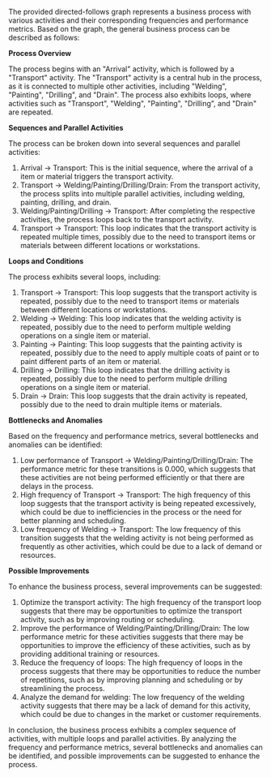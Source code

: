 The provided directed-follows graph represents a business process with various activities and their corresponding frequencies and performance metrics. Based on the graph, the general business process can be described as follows:

**Process Overview**

The process begins with an "Arrival" activity, which is followed by a "Transport" activity. The "Transport" activity is a central hub in the process, as it is connected to multiple other activities, including "Welding", "Painting", "Drilling", and "Drain". The process also exhibits loops, where activities such as "Transport", "Welding", "Painting", "Drilling", and "Drain" are repeated.

**Sequences and Parallel Activities**

The process can be broken down into several sequences and parallel activities:

1. Arrival -> Transport: This is the initial sequence, where the arrival of a item or material triggers the transport activity.
2. Transport -> Welding/Painting/Drilling/Drain: From the transport activity, the process splits into multiple parallel activities, including welding, painting, drilling, and drain.
3. Welding/Painting/Drilling -> Transport: After completing the respective activities, the process loops back to the transport activity.
4. Transport -> Transport: This loop indicates that the transport activity is repeated multiple times, possibly due to the need to transport items or materials between different locations or workstations.

**Loops and Conditions**

The process exhibits several loops, including:

1. Transport -> Transport: This loop suggests that the transport activity is repeated, possibly due to the need to transport items or materials between different locations or workstations.
2. Welding -> Welding: This loop indicates that the welding activity is repeated, possibly due to the need to perform multiple welding operations on a single item or material.
3. Painting -> Painting: This loop suggests that the painting activity is repeated, possibly due to the need to apply multiple coats of paint or to paint different parts of an item or material.
4. Drilling -> Drilling: This loop indicates that the drilling activity is repeated, possibly due to the need to perform multiple drilling operations on a single item or material.
5. Drain -> Drain: This loop suggests that the drain activity is repeated, possibly due to the need to drain multiple items or materials.

**Bottlenecks and Anomalies**

Based on the frequency and performance metrics, several bottlenecks and anomalies can be identified:

1. Low performance of Transport -> Welding/Painting/Drilling/Drain: The performance metric for these transitions is 0.000, which suggests that these activities are not being performed efficiently or that there are delays in the process.
2. High frequency of Transport -> Transport: The high frequency of this loop suggests that the transport activity is being repeated excessively, which could be due to inefficiencies in the process or the need for better planning and scheduling.
3. Low frequency of Welding -> Transport: The low frequency of this transition suggests that the welding activity is not being performed as frequently as other activities, which could be due to a lack of demand or resources.

**Possible Improvements**

To enhance the business process, several improvements can be suggested:

1. Optimize the transport activity: The high frequency of the transport loop suggests that there may be opportunities to optimize the transport activity, such as by improving routing or scheduling.
2. Improve the performance of Welding/Painting/Drilling/Drain: The low performance metric for these activities suggests that there may be opportunities to improve the efficiency of these activities, such as by providing additional training or resources.
3. Reduce the frequency of loops: The high frequency of loops in the process suggests that there may be opportunities to reduce the number of repetitions, such as by improving planning and scheduling or by streamlining the process.
4. Analyze the demand for welding: The low frequency of the welding activity suggests that there may be a lack of demand for this activity, which could be due to changes in the market or customer requirements.

In conclusion, the business process exhibits a complex sequence of activities, with multiple loops and parallel activities. By analyzing the frequency and performance metrics, several bottlenecks and anomalies can be identified, and possible improvements can be suggested to enhance the process.